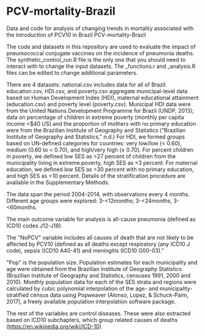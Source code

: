 # PCV-mortality-Brazil
Data and code for analysis of changing trends in mortality associated with the introduction of PCV10 in Brazil
PCV-mortality-Brazil

The code and datasets in this repository are used to evaluate the impact of pneumococcal conjugate vaccines on the incidence of
pneumonia deaths. The synthetic_control_run.R file is the only one that you should need to interact with to change the input datasets. The _functions.r and _analysis.R files can be edited to change additional parameters.

There are 4 datasets: national.csv includes data for all of Brazil. education.csv, HDI.csv, and poverty.csv aggregate municipal-level data based on Human Development Index (HDI), maternal educational attainment (education.csv) and poverty level (poverty.csv). Municipal HDI data were from the United Nations Development Programme for Brazil (UNDP, 2013); data on percentage of children in extreme poverty (monthly per capita income <$40 US) and the proportion of mothers with no primary education were from the Brazilian Institute of Geography and Statistics (“Brazilian Institute of Geography and Statistics,” n.d.) For HDI, we formed groups based on UN-defined categories for countries: very low/low (< 0.60), medium (0.60 to < 0.70), and high/very high (≥ 0.70). For percent children in poverty, we defined low SES as >27 percent of children from the municipality living in extreme poverty, high SES as <3 percent. For maternal education, we defined low SES as >30 percent with no primary education, and high SES as <10 percent. Details of the stratification procedure are available in the Supplementary Methods. 

The data span the period 2004-2014, with observations every 4 months. Different age groups were explored: 3-<12months; 3-<24months, 
3-<60months.

The main outcome variable for analysis is all-cause pneumonia (defined as ICD10 codes J12-J18).

The "NoPCV" variable includes all causes of death that are not likely to be affected by PCV10 (defined as all deaths except 
respiratory (any ICD10 J code), sepsis (ICD10 A40-41) and meningitis (ICD10 G00-03)."

"Pop" is the population size. Population estimates for each municipality and age were obtained from the Brazilian 
Institute of Geography Statistics (Brazilian Institute of Geography and Statistics, censuses 1991, 2000 and 2010). 
Monthly population data for each of the SES strata and regions were calculated by cubic polynomial interpolation of 
the age- and municipality-stratified census data using Popweaver (Alonso, Lopez, & Schuck-Paim, 2017), a freely available 
population interpolation software package.

The rest of the variables are control diseases. These were also extracted based on ICD10 subchapters, which group 
related causes of deaths (https://en.wikipedia.org/wiki/ICD-10).

